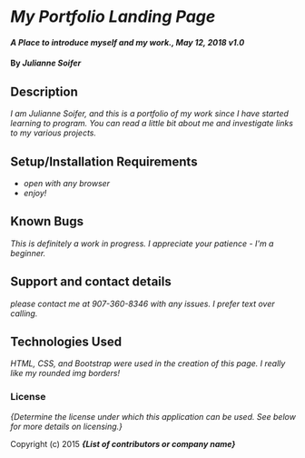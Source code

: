 # _My Portfolio Landing Page_

#### _A Place to introduce myself and my work., May 12, 2018 v1.0_

#### By _**Julianne Soifer**_

## Description

_I am Julianne Soifer, and this is a portfolio of my work since I have started learning to program. You can read a little bit about me and investigate links to my various projects._

## Setup/Installation Requirements

* _open with any browser_
* _enjoy!_




## Known Bugs

_This is definitely a work in progress. I appreciate your patience - I'm a beginner._

## Support and contact details

_please contact me at 907-360-8346 with any issues. I prefer text over calling._

## Technologies Used

_HTML, CSS, and Bootstrap were used in the creation of this page.  I really like my rounded img borders!_

### License

*{Determine the license under which this application can be used.  See below for more details on licensing.}*

Copyright (c) 2015 **_{List of contributors or company name}_**
